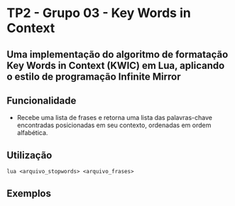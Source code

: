 # TP2 - Grupo 03 - Key Words in Context

## Uma implementação do algoritmo de formatação Key Words in Context (KWIC) em Lua, aplicando o estilo de programação Infinite Mirror

## Funcionalidade

* Recebe uma lista de frases e retorna uma lista das palavras-chave encontradas posicionadas em seu contexto, ordenadas em ordem alfabética.

## Utilização

``lua <arquivo_stopwords> <arquivo_frases>``

## Exemplos
